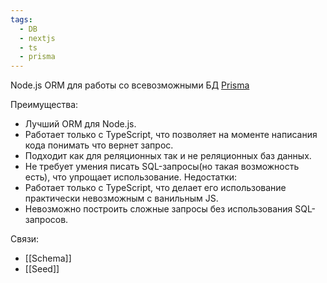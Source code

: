 ```yaml
---
tags:
  - DB
  - nextjs
  - ts
  - prisma
---
```

Node.js ORM для работы со всевозможными БД
[Prisma](https://www.prisma.io/)

Преимущества:
- Лучший ORM для Node.js.
- Работает только с TypeScript, что позволяет на моменте написания кода понимать что вернет запрос.
- Подходит как для реляционных так и не реляционных баз данных.
- Не требует умения писать SQL-запросы(но такая возможность есть), что упрощает использование.
Недостатки:
- Работает только с TypeScript, что делает его использование практически невозможным с ванильным JS.
- Невозможно построить сложные запросы без использования SQL-запросов.

Связи:
- [[Schema]]
- [[Seed]]